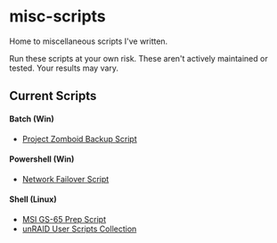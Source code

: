 # misc-scripts

Home to miscellaneous scripts I've written.

Run these scripts at your own risk. These aren't actively maintained or tested. Your results may vary.

## Current Scripts
#### Batch (Win)
- [Project Zomboid Backup Script](https://github.com/mrchrisneal/misc-scripts/blob/main/batch/zomboid "Project Zomboid Backup Script")

#### Powershell (Win)
- [Network Failover Script](https://github.com/mrchrisneal/misc-scripts/tree/main/powershell/networkfailover "Network Failover Script")

#### Shell (Linux)
- [MSI GS-65 Prep Script](https://github.com/mrchrisneal/misc-scripts/blob/main/shell/gs-65 "MSI GS-65 Prep Script")
- [unRAID User Scripts Collection](https://github.com/mrchrisneal/shellshack "ShellShack (unRAID User Scripts Collection)")
